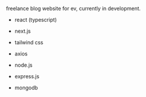 freelance blog website for ev, currently in development.

- react (typescript)
- next.js
- tailwind css
- axios

- node.js
- express.js
- mongodb
